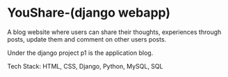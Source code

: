 # YouShare-(django webapp)
A blog website where users can share their thoughts, experiences through posts, update them and comment on other users posts.

Under the django project p1 is the application blog.

Tech Stack: HTML, CSS, Django, Python, MySQL, SQL
